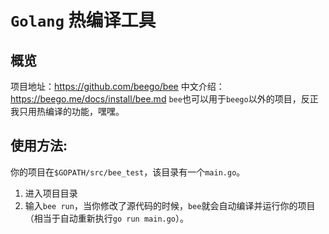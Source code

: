 # `Golang` 热编译工具

## 概览
项目地址：https://github.com/beego/bee
中文介绍：https://beego.me/docs/install/bee.md
`bee`也可以用于`beego`以外的项目，反正我只用热编译的功能，嘿嘿。

## 使用方法:
你的项目在`$GOPATH/src/bee_test`，该目录有一个`main.go`。
1. 进入项目目录
2. 输入`bee run`，当你修改了源代码的时候，`bee`就会自动编译并运行你的项目（相当于自动重新执行`go run main.go`）。

 
 <comment-comment/> 
 